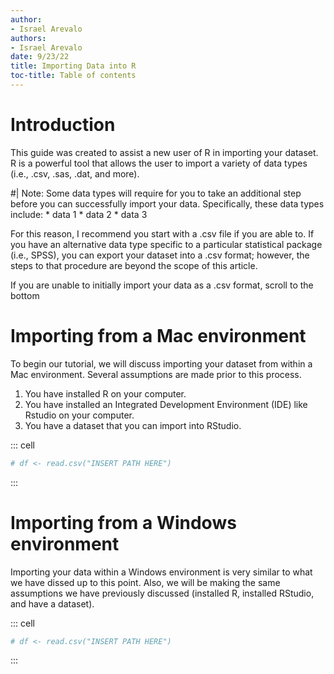 ```yaml
---
author:
- Israel Arevalo
authors:
- Israel Arevalo
date: 9/23/22
title: Importing Data into R
toc-title: Table of contents
---
```


# Introduction

This guide was created to assist a new user of R in importing your
dataset. R is a powerful tool that allows the user to import a variety
of data types (i.e., .csv, .sas, .dat, and more).

#\| Note: Some data types will require for you to take an additional
step before you can successfully import your data. Specifically, these
data types include: \* data 1 \* data 2 \* data 3

For this reason, I recommend you start with a .csv file if you are able
to. If you have an alternative data type specific to a particular
statistical package (i.e., SPSS), you can export your dataset into a
.csv format; however, the steps to that procedure are beyond the scope
of this article.

If you are unable to initially import your data as a .csv format, scroll
to the bottom

# Importing from a Mac environment

To begin our tutorial, we will discuss importing your dataset from
within a Mac environment. Several assumptions are made prior to this
process.

1.  You have installed R on your computer.
2.  You have installed an Integrated Development Environment (IDE) like
    Rstudio on your computer.
3.  You have a dataset that you can import into RStudio.

::: cell
``` {.r .cell-code}
# df <- read.csv("INSERT PATH HERE")
```
:::

# Importing from a Windows environment

Importing your data within a Windows environment is very similar to what
we have dissed up to this point. Also, we will be making the same
assumptions we have previously discussed (installed R, installed
RStudio, and have a dataset).

::: cell
``` {.r .cell-code}
# df <- read.csv("INSERT PATH HERE")
```
:::
